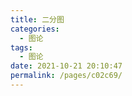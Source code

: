```yaml
---
title: 二分图
categories: 
  - 图论
tags: 
  - 图论
date: 2021-10-21 20:10:47
permalink: /pages/c02c69/
---
```

